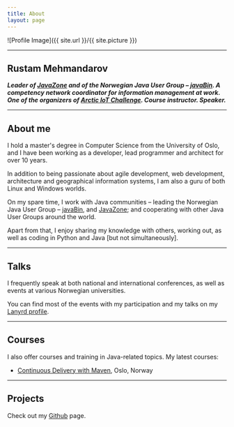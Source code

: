 ```yaml
---
title: About
layout: page
---
```

![Profile Image]({{ site.url }}/{{ site.picture }})

---

## Rustam Mehmandarov

_**Leader of [JavaZone][1] and of the Norwegian Java User Group – [javaBin][6]. A competency network coordinator for information management at work. One of the organizers of [Arctic IoT Challenge][4]. Course instructor. Speaker.**_

---

## About me

I hold a master's degree in Computer Science from the University of Oslo, and I have been working as a developer, lead programmer and architect for over 10 years. 

In addition to being passionate about agile development, web development, architecture and geographical information systems, I am also a guru of both Linux and Windows worlds.

On my spare time, I work with Java communities – leading the Norwegian Java User Group – [javaBin][6], and [JavaZone][1]; and cooperating with other Java User Groups around the world. 

Apart from that, I enjoy sharing my knowledge with others, working out, as well as coding in Python and Java [but not simultaneously].

---

## Talks

I frequently speak at both national and international conferences, as well as events at various Norwegian universities.

You can find most of the events with my participation and my talks on my [Lanyrd profile][2].

---

## Courses

I also offer courses and training in Java-related topics. My latest courses:

* [Continuous Delivery with Maven][5], Oslo, Norway

---

## Projects

Check out my [Github][3] page.


[1]: https://javazone.no
[2]: http://lanyrd.com/profile/rmehmandarov/
[3]: https://github.com/mehmandarov
[4]: http://ariot.no
[5]: http://programutvikling.no/course/continuous-delivery-with-maven/
[6]: http://java.no